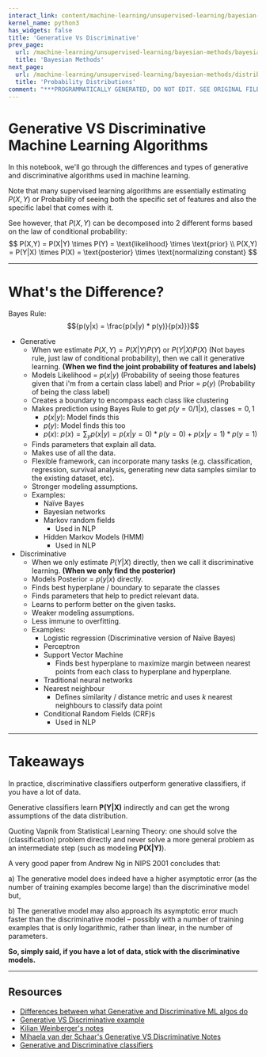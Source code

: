 ```yaml
---
interact_link: content/machine-learning/unsupervised-learning/bayesian-methods/generative-vs-discriminative.ipynb
kernel_name: python3
has_widgets: false
title: 'Generative Vs Discriminative'
prev_page:
  url: /machine-learning/unsupervised-learning/bayesian-methods/bayesian-methods
  title: 'Bayesian Methods'
next_page:
  url: /machine-learning/unsupervised-learning/bayesian-methods/distributions
  title: 'Probability Distributions'
comment: "***PROGRAMMATICALLY GENERATED, DO NOT EDIT. SEE ORIGINAL FILES IN /content***"
---
```



# Generative VS Discriminative Machine Learning Algorithms

In this notebook, we'll go through the differences and types of generative and discriminative algorithms used in machine learning.

Note that many supervised learning algorithms are essentially estimating $P(X,Y)$ or Probability of seeing both the specific set of features and also the specific label that comes with it.

See however, that $P(X,Y)$ can be decomposed into 2 different forms based on the law of conditional probability:
$$
P(X,Y) = P(X|Y) \times P(Y) = \text{likelihood} \times \text{prior} \\
P(X,Y) = P(Y|X) \times P(X) = \text{posterior} \times \text{normalizing constant}
$$



---
# What's the Difference?

Bayes Rule: $${p(y|x) = \frac{p(x|y) * p(y)}{p(x)}}$$

- Generative
    - When we estimate $P(X,Y)=P(X|Y)P(Y)$ or $P(Y|X)P(X)$ (Not bayes rule, just law of conditional probability), then we call it generative learning. **(When we find the joint probability of features and labels)**
    - Models Likelihood = ${p(x|y)}$ (Probability of seeing those features given that i'm from a certain class label) and Prior = ${p(y)}$ (Probability of being the class label)
    - Creates a boundary to encompass each class like clustering
    - Makes prediction using Bayes Rule to get ${p(y=0/1|x)}$, ${\text{classes}=0, 1}$
        - ${p(x|y)}$: Model finds this
        - ${p(y)}$: Model finds this too
        - ${p(x)}$: ${p(x)} = {\sum}_{y} {p(x|y)} = {p(x|y=0)*p(y=0)} + {p(x|y=1)*p(y=1)}$
    - Finds parameters that explain all data.
    - Makes use of all the data.
    - Flexible framework, can incorporate many tasks (e.g. classification, regression, survival analysis, generating new data samples similar to the existing dataset, etc).
    - Stronger modeling assumptions.
    - Examples:
        - Naïve Bayes
        - Bayesian networks
        - Markov random fields
            - Used in NLP
        - Hidden Markov Models (HMM)
            - Used in NLP
- Discriminative
    - When we only estimate $P(Y|X)$ directly, then we call it discriminative learning. **(When we only find the posterior)**
    - Models Posterior = ${p(y|x)}$ directly.
    - Finds best hyperplane / boundary to separate the classes
    - Finds parameters that help to predict relevant data.
    - Learns to perform better on the given tasks.
    - Weaker modeling assumptions.
    - Less immune to overfitting.
    - Examples:
        - Logistic regression (Discriminative version of Naïve Bayes)
        - Perceptron
        - Support Vector Machine
            - Finds best hyperplane to maximize margin between nearest points from each class to hyperplane and hyperplane.
        - Traditional neural networks
        - Nearest neighbour
            - Defines similarity / distance metric and uses ${k}$ nearest neighbours to classify data point
        - Conditional Random Fields (CRF)s
            - Used in NLP



---
# Takeaways

In practice, discriminative classifiers outperform generative classifiers, if you have a lot of data.

Generative classifiers learn **P(Y|X)** indirectly and can get the wrong assumptions of the data distribution. 

Quoting Vapnik from Statistical Learning Theory:
one should solve the (classification) problem directly and never solve a more general problem as an intermediate step (such as modeling **P(X|Y)**).

A very good paper from Andrew Ng in NIPS 2001 concludes that:

a) The generative model does indeed have a higher asymptotic error (as the number of training examples become large) than the discriminative model but,

b) The generative model may also approach its asymptotic error much faster than the discriminative model – possibly with a number of training examples that is only logarithmic, rather than linear, in the number of parameters.

**So, simply said, if you have a lot of data, stick with the discriminative models.**



---
## Resources
- [Differences between what Generative and Discriminative ML algos do](https://www.youtube.com/watch?v=z5UQyCESW64)
- [Generative VS Discriminative example](https://medium.com/@mlengineer/generative-and-discriminative-models-af5637a66a3)
- [Kilian Weinberger's notes](http://www.cs.cornell.edu/courses/cs4780/2018fa/lectures/lecturenote04.html)
- [Mihaela van der Schaar's Generative VS Discriminative Notes](http://www.stats.ox.ac.uk/~flaxman/HT17_lecture5.pdf)
- [Generative and Discriminative classifiers](http://www.chioka.in/explain-to-me-generative-classifiers-vs-discriminative-classifiers/)


